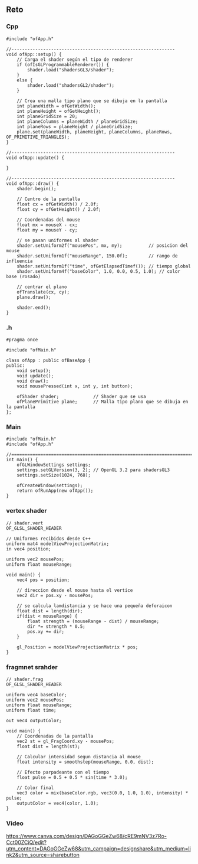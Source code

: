 ## Reto 

### Cpp

    #include "ofApp.h"
    
    //--------------------------------------------------------------
    void ofApp::setup() {
        // Carga el shader según el tipo de renderer
        if (ofIsGLProgrammableRenderer()) {
            shader.load("shadersGL3/shader");
        }
        else {
            shader.load("shadersGL2/shader");
        }
    
        // Crea una malla tipo plano que se dibuja en la pantalla
        int planeWidth = ofGetWidth();
        int planeHeight = ofGetHeight();
        int planeGridSize = 20;
        int planeColumns = planeWidth / planeGridSize;
        int planeRows = planeHeight / planeGridSize;
        plane.set(planeWidth, planeHeight, planeColumns, planeRows, OF_PRIMITIVE_TRIANGLES);
    }
    
    //--------------------------------------------------------------
    void ofApp::update() {
      
    }
    
    //--------------------------------------------------------------
    void ofApp::draw() {
        shader.begin();
    
        // Centro de la pantalla
        float cx = ofGetWidth() / 2.0f;
        float cy = ofGetHeight() / 2.0f;
    
        // Coordenadas del mouse 
        float mx = mouseX - cx;
        float my = mouseY - cy;
    
        // se pasan uniformes al shader
        shader.setUniform2f("mousePos", mx, my);          // posicion del mouse
        shader.setUniform1f("mouseRange", 150.0f);        // rango de influencia
        shader.setUniform1f("time", ofGetElapsedTimef()); // tiempo global
        shader.setUniform4f("baseColor", 1.0, 0.0, 0.5, 1.0); // color base (rosado)
    
        // centrar el plano
        ofTranslate(cx, cy);
        plane.draw();
    
        shader.end();
    }


### .h

    #pragma once
    
    #include "ofMain.h"
    
    class ofApp : public ofBaseApp {
    public:
        void setup();
        void update();
        void draw();
        void mousePressed(int x, int y, int button);
    
        ofShader shader;             // Shader que se usa
        ofPlanePrimitive plane;      // Malla tipo plano que se dibuja en la pantalla
    };


### Main

    #include "ofMain.h"
    #include "ofApp.h"
    
    //========================================================================
    int main() {
        ofGLWindowSettings settings;
        settings.setGLVersion(3, 2); // OpenGL 3.2 para shadersGL3
        settings.setSize(1024, 768);
    
        ofCreateWindow(settings);
        return ofRunApp(new ofApp());
    }


### vertex shader 

    // shader.vert
    OF_GLSL_SHADER_HEADER
    
    // Uniformes recibidos desde C++
    uniform mat4 modelViewProjectionMatrix;
    in vec4 position;
    
    uniform vec2 mousePos;
    uniform float mouseRange;
    
    void main() {
        vec4 pos = position;
    
        // direccion desde el mouse hasta el vertice
        vec2 dir = pos.xy - mousePos;
    
        // se calcula lamdistancia y se hace una pequeña deforaicon
        float dist = length(dir);
        if(dist < mouseRange) {
            float strength = (mouseRange - dist) / mouseRange;
            dir *= strength * 0.5;
            pos.xy += dir;
        }
    
        gl_Position = modelViewProjectionMatrix * pos;
    }


### fragmnet srahder 

    // shader.frag
    OF_GLSL_SHADER_HEADER
    
    uniform vec4 baseColor;
    uniform vec2 mousePos;
    uniform float mouseRange;
    uniform float time;
    
    out vec4 outputColor;
    
    void main() {
        // Coordenadas de la pantalla
        vec2 st = gl_FragCoord.xy - mousePos;
        float dist = length(st);
    
        // Calcular intensidad segun distancia al mouse
        float intensity = smoothstep(mouseRange, 0.0, dist);
    
        // Efecto parpadeante con el tiempo
        float pulse = 0.5 + 0.5 * sin(time * 3.0);
    
        // Color final
        vec3 color = mix(baseColor.rgb, vec3(0.0, 1.0, 1.0), intensity) * pulse;
        outputColor = vec4(color, 1.0);
    }

### Video
https://www.canva.com/design/DAGoGGeZw68/cRE9mNV3z7Ro-Cct00ZCiQ/edit?utm_content=DAGoGGeZw68&utm_campaign=designshare&utm_medium=link2&utm_source=sharebutton
